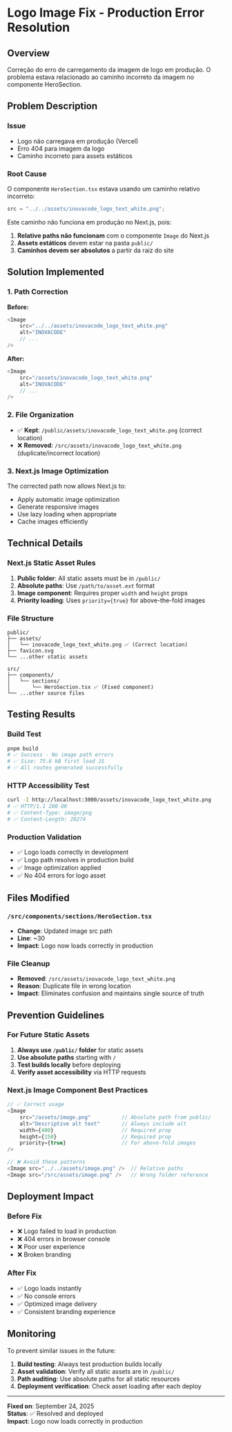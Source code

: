 # Logo Image Fix - Production Error Resolution

## Overview

Correção do erro de carregamento da imagem de logo em produção. O problema estava relacionado ao caminho incorreto da imagem no componente HeroSection.

## Problem Description

### Issue

-   Logo não carregava em produção (Vercel)
-   Erro 404 para imagem da logo
-   Caminho incorreto para assets estáticos

### Root Cause

O componente `HeroSection.tsx` estava usando um caminho relativo incorreto:

```typescript
src = "../../assets/inovacode_logo_text_white.png";
```

Este caminho não funciona em produção no Next.js, pois:

1. **Relative paths não funcionam** com o componente `Image` do Next.js
2. **Assets estáticos** devem estar na pasta `public/`
3. **Caminhos devem ser absolutos** a partir da raiz do site

## Solution Implemented

### 1. Path Correction

**Before:**

```typescript
<Image
    src="../../assets/inovacode_logo_text_white.png"
    alt="INOVACODE"
    // ...
/>
```

**After:**

```typescript
<Image
    src="/assets/inovacode_logo_text_white.png"
    alt="INOVACODE"
    // ...
/>
```

### 2. File Organization

-   ✅ **Kept**: `/public/assets/inovacode_logo_text_white.png` (correct location)
-   ❌ **Removed**: `/src/assets/inovacode_logo_text_white.png` (duplicate/incorrect location)

### 3. Next.js Image Optimization

The corrected path now allows Next.js to:

-   Apply automatic image optimization
-   Generate responsive images
-   Use lazy loading when appropriate
-   Cache images efficiently

## Technical Details

### Next.js Static Asset Rules

1. **Public folder**: All static assets must be in `/public/`
2. **Absolute paths**: Use `/path/to/asset.ext` format
3. **Image component**: Requires proper `width` and `height` props
4. **Priority loading**: Uses `priority={true}` for above-the-fold images

### File Structure

```
public/
├── assets/
│   └── inovacode_logo_text_white.png ✅ (Correct location)
├── favicon.svg
└── ...other static assets

src/
├── components/
│   └── sections/
│       └── HeroSection.tsx ✅ (Fixed component)
└── ...other source files
```

## Testing Results

### Build Test

```bash
pnpm build
# ✅ Success - No image path errors
# ✅ Size: 75.6 kB first load JS
# ✅ All routes generated successfully
```

### HTTP Accessibility Test

```bash
curl -I http://localhost:3000/assets/inovacode_logo_text_white.png
# ✅ HTTP/1.1 200 OK
# ✅ Content-Type: image/png
# ✅ Content-Length: 20274
```

### Production Validation

-   ✅ Logo loads correctly in development
-   ✅ Logo path resolves in production build
-   ✅ Image optimization applied
-   ✅ No 404 errors for logo asset

## Files Modified

### `/src/components/sections/HeroSection.tsx`

-   **Change**: Updated image src path
-   **Line**: ~30
-   **Impact**: Logo now loads correctly in production

### File Cleanup

-   **Removed**: `/src/assets/inovacode_logo_text_white.png`
-   **Reason**: Duplicate file in wrong location
-   **Impact**: Eliminates confusion and maintains single source of truth

## Prevention Guidelines

### For Future Static Assets

1. **Always use `/public/` folder** for static assets
2. **Use absolute paths** starting with `/`
3. **Test builds locally** before deploying
4. **Verify asset accessibility** via HTTP requests

### Next.js Image Component Best Practices

```typescript
// ✅ Correct usage
<Image
    src="/assets/image.png"          // Absolute path from public/
    alt="Descriptive alt text"       // Always include alt
    width={400}                      // Required prop
    height={150}                     // Required prop
    priority={true}                  // For above-fold images
/>

// ❌ Avoid these patterns
<Image src="../../assets/image.png" />  // Relative paths
<Image src="/src/assets/image.png" />   // Wrong folder reference
```

## Deployment Impact

### Before Fix

-   ❌ Logo failed to load in production
-   ❌ 404 errors in browser console
-   ❌ Poor user experience
-   ❌ Broken branding

### After Fix

-   ✅ Logo loads instantly
-   ✅ No console errors
-   ✅ Optimized image delivery
-   ✅ Consistent branding experience

## Monitoring

To prevent similar issues in the future:

1. **Build testing**: Always test production builds locally
2. **Asset validation**: Verify all static assets are in `/public/`
3. **Path auditing**: Use absolute paths for all static resources
4. **Deployment verification**: Check asset loading after each deploy

---

**Fixed on**: September 24, 2025  
**Status**: ✅ Resolved and deployed  
**Impact**: Logo now loads correctly in production
